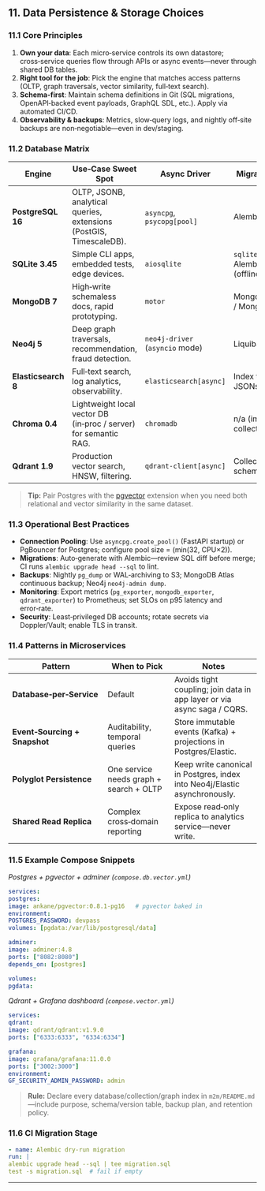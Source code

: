 ## 11. Data Persistence & Storage Choices  
### 11.1 Core Principles  
1. **Own your data**: Each micro‑service controls its own datastore; cross‑service queries flow through APIs or async events—never through shared DB tables.
2. **Right tool for the job**: Pick the engine that matches access patterns (OLTP, graph traversals, vector similarity, full‑text search).
3. **Schema‑first**: Maintain schema definitions in Git (SQL migrations, OpenAPI‑backed event payloads, GraphQL SDL, etc.). Apply via automated CI/CD.
4. **Observability & backups**: Metrics, slow‑query logs, and nightly off‑site backups are non‑negotiable—even in dev/staging.  
### 11.2 Database Matrix  
| Engine              | Use‑Case Sweet Spot                                                 | Async Driver                    | Migration Tool                    | Recommended Image Tag                       |
| ------------------- | ------------------------------------------------------------------- | ------------------------------- | --------------------------------- | ------------------------------------------- |
| **PostgreSQL 16**   | OLTP, JSONB, analytical queries, extensions (PostGIS, TimescaleDB). | `asyncpg`, `psycopg[pool]`      | Alembic                           | `postgres:16.2-alpine`                      |
| **SQLite 3.45**     | Simple CLI apps, embedded tests, edge devices.                      | `aiosqlite`                     | `sqlite-utils`, Alembic (offline) | Bundled                                     |
| **MongoDB 7**       | High‑write schemaless docs, rapid prototyping.                      | `motor`                         | Mongo‑Migrate / Mongock           | `mongodb/mongodb-community-server:7.0-ubi8` |
| **Neo4j 5**         | Deep graph traversals, recommendation, fraud detection.             | `neo4j-driver` (`asyncio` mode) | Liquibase‑Neo4j                   | `neo4j:5.20`                                |
| **Elasticsearch 8** | Full‑text search, log analytics, observability.                     | `elasticsearch[async]`          | Index template JSONs + ILM        | `elastic/elasticsearch:8.13.0`              |
| **Chroma 0.4**      | Lightweight local vector DB (in‑proc / server) for semantic RAG.    | `chromadb`                      | n/a (implicit collections)        | `ghcr.io/chroma-core/chroma:0.4.24`         |
| **Qdrant 1.9**      | Production vector search, HNSW, filtering.                          | `qdrant-client[async]`          | Collection schema JSON            | `qdrant/qdrant:v1.9.0`                      |  
> **Tip:** Pair Postgres with the [pgvector](https://github.com/pgvector/pgvector) extension when you need both relational and vector similarity in the same dataset.  
### 11.3 Operational Best Practices  
* **Connection Pooling**: Use `asyncpg.create_pool()` (FastAPI startup) or PgBouncer for Postgres; configure pool size = (min(32, CPU×2)).
* **Migrations**: Auto‑generate with Alembic—review SQL diff before merge; CI runs `alembic upgrade head --sql` to lint.
* **Backups**: Nightly `pg_dump` or WAL‑archiving to S3; MongoDB Atlas continuous backup; Neo4j `neo4j-admin dump`.
* **Monitoring**: Export metrics (`pg_exporter`, `mongodb_exporter`, `qdrant_exporter`) to Prometheus; set SLOs on p95 latency and error‑rate.
* **Security**: Least‑privileged DB accounts; rotate secrets via Doppler/Vault; enable TLS in transit.  
### 11.4 Patterns in Microservices  
| Pattern                       | When to Pick                            | Notes                                                                      |
| ----------------------------- | --------------------------------------- | -------------------------------------------------------------------------- |
| **Database‑per‑Service**      | Default                                 | Avoids tight coupling; join data in app layer or via async saga / CQRS.    |
| **Event‑Sourcing + Snapshot** | Auditability, temporal queries          | Store immutable events (Kafka) + projections in Postgres/Elastic.          |
| **Polyglot Persistence**      | One service needs graph + search + OLTP | Keep write canonical in Postgres, index into Neo4j/Elastic asynchronously. |
| **Shared Read Replica**       | Complex cross‑domain reporting          | Expose read‑only replica to analytics service—never write.                 |  
### 11.5 Example Compose Snippets  
*Postgres + pgvector + adminer (`compose.db.vector.yml`)*  
```yaml
services:
postgres:
image: ankane/pgvector:0.8.1-pg16   # pgvector baked in
environment:
POSTGRES_PASSWORD: devpass
volumes: [pgdata:/var/lib/postgresql/data]

adminer:
image: adminer:4.8
ports: ["8082:8080"]
depends_on: [postgres]

volumes:
pgdata:
```  
*Qdrant + Grafana dashboard (`compose.vector.yml`)*  
```yaml
services:
qdrant:
image: qdrant/qdrant:v1.9.0
ports: ["6333:6333", "6334:6334"]

grafana:
image: grafana/grafana:11.0.0
ports: ["3002:3000"]
environment:
GF_SECURITY_ADMIN_PASSWORD: admin
```  
> **Rule:** Declare every database/collection/graph index in `m2m/README.md`—include purpose, schema/version table, backup plan, and retention policy.  
### 11.6 CI Migration Stage  
```yaml
- name: Alembic dry‑run migration
run: |
alembic upgrade head --sql | tee migration.sql
test -s migration.sql  # fail if empty
```  
---